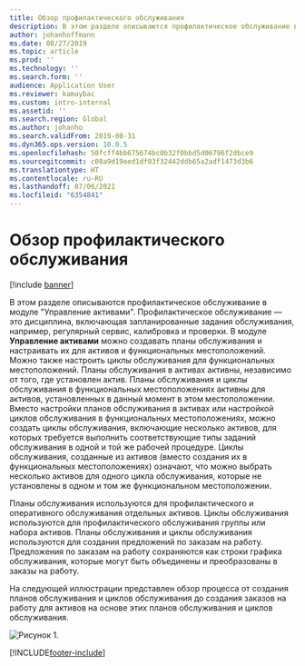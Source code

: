 ```yaml
---
title: Обзор профилактического обслуживания
description: В этом разделе описываются профилактическое обслуживание в модуле "Управление активами".
author: johanhoffmann
ms.date: 08/27/2019
ms.topic: article
ms.prod: ''
ms.technology: ''
ms.search.form: ''
audience: Application User
ms.reviewer: kamaybac
ms.custom: intro-internal
ms.assetid: ''
ms.search.region: Global
ms.author: johanho
ms.search.validFrom: 2019-08-31
ms.dyn365.ops.version: 10.0.5
ms.openlocfilehash: 50fcff4bb675674bc0b32f0bbd5d06796f2dbce9
ms.sourcegitcommit: c08a9d19eed1df03f32442ddb65a2adf1473d3b6
ms.translationtype: HT
ms.contentlocale: ru-RU
ms.lasthandoff: 07/06/2021
ms.locfileid: "6354841"
---
```

# <a name="preventive-maintenance-overview"></a>Обзор профилактического обслуживания

[!include [banner](../../includes/banner.md)]

 

В этом разделе описываются профилактическое обслуживание в модуле "Управление активами". Профилактическое обслуживание — это дисциплина, включающая запланированные задания обслуживания, например, регулярный сервис, калибровка и проверки. В модуле **Управление активами** можно создавать планы обслуживания и настраивать их для активов и функциональных местоположений. Можно также настроить циклы обслуживания для функциональных местоположений. Планы обслуживания в активах активны, независимо от того, где установлен актив. Планы обслуживания и циклы обслуживания в функциональных местоположениях активны для активов, установленных в данный момент в этом местоположении. Вместо настройки планов обслуживания в активах или настройкой циклов обслуживания в функциональных местоположениях, можно создать циклы обслуживания, включающие несколько активов, для которых требуется выполнить соответствующие типы заданий обслуживания в одной и той же рабочей процедуре. Циклы обслуживания, созданные из активов (вместо создания их в функциональных местоположениях) означают, что можно выбрать несколько активов для одного цикла обслуживания, которые не установлены в одном и том же функциональном местоположении.

Планы обслуживания используются для профилактического и оперативного обслуживания отдельных активов. Циклы обслуживания используются для профилактического обслуживания группы или набора активов. Планы обслуживания и циклы обслуживания используются для создания предложений по заказам на работу. Предложения по заказам на работу сохраняются как строки графика обслуживания, которые могут быть объединены и преобразованы в заказы на работу.

На следующей иллюстрации представлен обзор процесса от создания планов обслуживания и циклов обслуживания до создания заказов на работу для активов на основе этих планов обслуживания и циклов обслуживания.

![Рисунок 1.](media/01-preventive-maintenance.png)



[!INCLUDE[footer-include](../../../includes/footer-banner.md)]